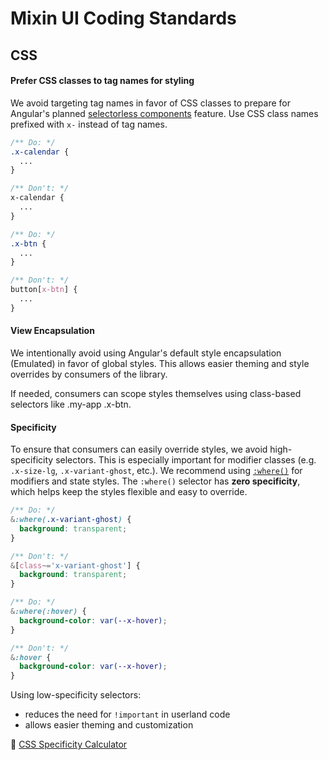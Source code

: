 # Mixin UI Coding Standards

## CSS

#### Prefer CSS classes to tag names for styling

We avoid targeting tag names in favor of CSS classes to prepare for Angular's planned [selectorless components](https://angular.dev/roadmap#developer-velocity) feature. Use CSS class names prefixed with `x-` instead of tag names.

```scss
/** Do: */
.x-calendar {
  ...
}

/** Don't: */
x-calendar {
  ...
}

/** Do: */
.x-btn {
  ...
}

/** Don't: */
button[x-btn] {
  ...
}
```

#### View Encapsulation

We intentionally avoid using Angular's default style encapsulation (Emulated) in favor of global styles. This allows easier theming and style overrides by consumers of the library.

If needed, consumers can scope styles themselves using class-based selectors like .my-app .x-btn.

#### Specificity

To ensure that consumers can easily override styles, we avoid high-specificity selectors. This is especially important for modifier classes (e.g. `.x-size-lg`, `.x-variant-ghost`, etc.). We recommend using [`:where()`](https://developer.mozilla.org/en-US/docs/Web/CSS/:where/) for modifiers and state styles. The `:where()` selector has **zero specificity**, which helps keep the styles flexible and easy to override.

```scss
/** Do: */
&:where(.x-variant-ghost) {
  background: transparent;
}

/** Don't: */
&[class~='x-variant-ghost'] {
  background: transparent;
}

/** Do: */
&:where(:hover) {
  background-color: var(--x-hover);
}

/** Don't: */
&:hover {
  background-color: var(--x-hover);
}
```
Using low-specificity selectors:

- reduces the need for `!important` in userland code
- allows easier theming and customization

🔗 [CSS Specificity Calculator](https://specificity.keegan.st/)
